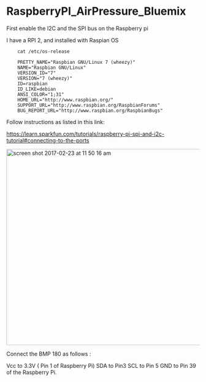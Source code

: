 # RaspberryPI_AirPressure_Bluemix


First enable the I2C and the SPI bus on the Raspberry pi

I have a RPI 2, and installed with Raspian OS

		cat /etc/os-release

		PRETTY_NAME="Raspbian GNU/Linux 7 (wheezy)"
		NAME="Raspbian GNU/Linux"
		VERSION_ID="7"
		VERSION="7 (wheezy)"
		ID=raspbian
		ID_LIKE=debian
		ANSI_COLOR="1;31"
		HOME_URL="http://www.raspbian.org/"
		SUPPORT_URL="http://www.raspbian.org/RaspbianForums"
		BUG_REPORT_URL="http://www.raspbian.org/RaspbianBugs"


Follow instructions as listed in this link:

https://learn.sparkfun.com/tutorials/raspberry-pi-spi-and-i2c-tutorial#connecting-to-the-ports


<img width="511" alt="screen shot 2017-02-23 at 11 50 16 am" src="https://cloud.githubusercontent.com/assets/14288989/23247132/4cf59ece-f9be-11e6-983e-56adc3558cd6.png">



Connect the BMP 180 as follows :

Vcc to 3.3V ( Pin 1 of Raspberry Pi)
SDA to Pin3
SCL to Pin 5
GND to Pin 39 of the Raspberry Pi.



